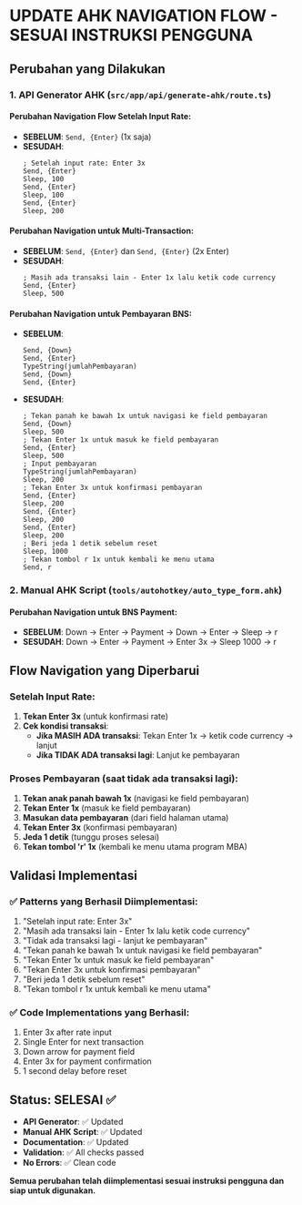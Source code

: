 # UPDATE AHK NAVIGATION FLOW - SESUAI INSTRUKSI PENGGUNA

## Perubahan yang Dilakukan

### 1. **API Generator AHK** (`src/app/api/generate-ahk/route.ts`)

#### Perubahan Navigation Flow Setelah Input Rate:
- **SEBELUM**: `Send, {Enter}` (1x saja)
- **SESUDAH**: 
  ```ahk
  ; Setelah input rate: Enter 3x
  Send, {Enter}
  Sleep, 100
  Send, {Enter}
  Sleep, 100
  Send, {Enter}
  Sleep, 200
  ```

#### Perubahan Navigation untuk Multi-Transaction:
- **SEBELUM**: `Send, {Enter}` dan `Send, {Enter}` (2x Enter)
- **SESUDAH**: 
  ```ahk
  ; Masih ada transaksi lain - Enter 1x lalu ketik code currency
  Send, {Enter}
  Sleep, 500
  ```

#### Perubahan Navigation untuk Pembayaran BNS:
- **SEBELUM**: 
  ```ahk
  Send, {Down}
  Send, {Enter}
  TypeString(jumlahPembayaran)
  Send, {Down}
  Send, {Enter}
  ```
- **SESUDAH**:
  ```ahk
  ; Tekan panah ke bawah 1x untuk navigasi ke field pembayaran
  Send, {Down}
  Sleep, 500
  ; Tekan Enter 1x untuk masuk ke field pembayaran
  Send, {Enter}
  Sleep, 500
  ; Input pembayaran
  TypeString(jumlahPembayaran)
  Sleep, 200
  ; Tekan Enter 3x untuk konfirmasi pembayaran
  Send, {Enter}
  Sleep, 200
  Send, {Enter}
  Sleep, 200
  Send, {Enter}
  Sleep, 200
  ; Beri jeda 1 detik sebelum reset
  Sleep, 1000
  ; Tekan tombol r 1x untuk kembali ke menu utama
  Send, r
  ```

### 2. **Manual AHK Script** (`tools/autohotkey/auto_type_form.ahk`)

#### Perubahan Navigation untuk BNS Payment:
- **SEBELUM**: Down → Enter → Payment → Down → Enter → Sleep → r
- **SESUDAH**: Down → Enter → Payment → Enter 3x → Sleep 1000 → r

## Flow Navigation yang Diperbarui

### **Setelah Input Rate:**
1. **Tekan Enter 3x** (untuk konfirmasi rate)
2. **Cek kondisi transaksi**:
   - **Jika MASIH ADA transaksi**: Tekan Enter 1x → ketik code currency → lanjut
   - **Jika TIDAK ADA transaksi lagi**: Lanjut ke pembayaran

### **Proses Pembayaran (saat tidak ada transaksi lagi):**
1. **Tekan anak panah bawah 1x** (navigasi ke field pembayaran)
2. **Tekan Enter 1x** (masuk ke field pembayaran)
3. **Masukan data pembayaran** (dari field halaman utama)
4. **Tekan Enter 3x** (konfirmasi pembayaran)
5. **Jeda 1 detik** (tunggu proses selesai)
6. **Tekan tombol 'r' 1x** (kembali ke menu utama program MBA)

## Validasi Implementasi

### ✅ **Patterns yang Berhasil Diimplementasi:**
1. "Setelah input rate: Enter 3x"
2. "Masih ada transaksi lain - Enter 1x lalu ketik code currency"
3. "Tidak ada transaksi lagi - lanjut ke pembayaran"
4. "Tekan panah ke bawah 1x untuk navigasi ke field pembayaran"
5. "Tekan Enter 1x untuk masuk ke field pembayaran"
6. "Tekan Enter 3x untuk konfirmasi pembayaran"
7. "Beri jeda 1 detik sebelum reset"
8. "Tekan tombol r 1x untuk kembali ke menu utama"

### ✅ **Code Implementations yang Berhasil:**
1. Enter 3x after rate input
2. Single Enter for next transaction
3. Down arrow for payment field
4. Enter 3x for payment confirmation
5. 1 second delay before reset

## Status: **SELESAI ✅**

- **API Generator**: ✅ Updated
- **Manual AHK Script**: ✅ Updated  
- **Documentation**: ✅ Updated
- **Validation**: ✅ All checks passed
- **No Errors**: ✅ Clean code

**Semua perubahan telah diimplementasi sesuai instruksi pengguna dan siap untuk digunakan.**
